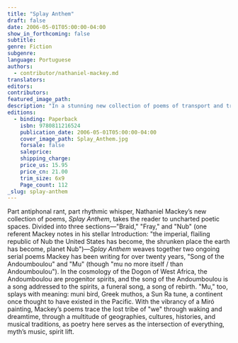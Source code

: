 ```yaml
---
title: "Splay Anthem"
draft: false
date: 2006-05-01T05:00:00-04:00
show_in_forthcoming: false
subtitle:
genre: Fiction
subgenre:
language: Portuguese
authors:
  - contributor/nathaniel-mackey.md
translators:
editors:
contributors:
featured_image_path:
description: "In a stunning new collection of poems of transport and transcendence, African-American poet Nathaniel Mackey's _asthmatic song of aspiration_ scuttles across cultures and histories—from America to Andalucía, from Ethiopia to Vienna—in a sexy, beautiful adaptive dance. "
editions:
  - binding: Paperback
    isbn: 9780811216524
    publication_date: 2006-05-01T05:00:00-04:00
    cover_image_path: Splay_Anthem.jpg
    forsale: false
    saleprice:
    shipping_charge:
    price_us: 15.95
    price_cn: 21.00
    trim_size: 6x9
    Page_count: 112
_slug: splay-anthem
---
```


Part antiphonal rant, part rhythmic whisper, Nathaniel Mackey’s new collection of poems, _Splay Anthem_, takes the reader to uncharted poetic spaces. Divided into three sections—"Braid," "Fray," and "Nub" (one referent Mackey notes in his stellar Introduction: "the imperial, flailing republic of Nub the United States has become, the shrunken place the earth has become, planet Nub")—_Splay Anthem_ weaves together two ongoing serial poems Mackey has been writing for over twenty years, "Song of the Andoumboulou" and "Mu" (though "mu no more itself / than Andoumboulou"). In the cosmology of the Dogon of West Africa, the Andoumboulou are progenitor spirits, and the song of the Andoumboulou is a song addressed to the spirits, a funeral song, a song of rebirth. "Mu," too, splays with meaning: muni bird, Greek muthos, a Sun Ra tune, a continent once thought to have existed in the Pacific. With the vibrancy of a Miró painting, Mackey’s poems trace the lost tribe of "we" through waking and dreamtime, through a multitude of geographies, cultures, histories, and musical traditions, as poetry here serves as the intersection of everything, myth’s music, spirit lift.

